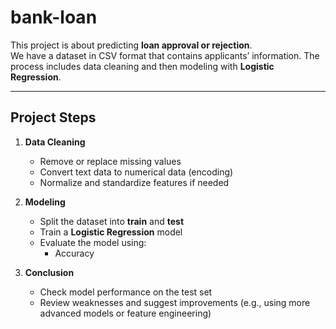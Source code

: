 # bank-loan

This project is about predicting **loan approval or rejection**.  
We have a dataset in CSV format that contains applicants’ information. The process includes data cleaning and then modeling with **Logistic Regression**.  

---

## Project Steps  

1. **Data Cleaning**
   - Remove or replace missing values  
   - Convert text data to numerical data (encoding)  
   - Normalize and standardize features if needed  

2. **Modeling**
   - Split the dataset into **train** and **test**  
   - Train a **Logistic Regression** model  
   - Evaluate the model using:
     - Accuracy  
3. **Conclusion**
   - Check model performance on the test set  
   - Review weaknesses and suggest improvements (e.g., using more advanced models or feature engineering) 
